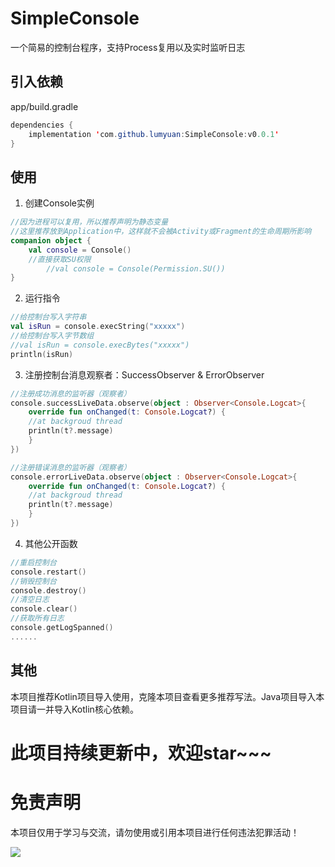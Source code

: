 # SimpleConsole
一个简易的控制台程序，支持Process复用以及实时监听日志

## 引入依赖
app/build.gradle
```java
dependencies {
	implementation 'com.github.lumyuan:SimpleConsole:v0.0.1'
}
```

## 使用
1. 创建Console实例
```kotlin
//因为进程可以复用，所以推荐声明为静态变量
//这里推荐放到Application中，这样就不会被Activity或Fragment的生命周期所影响
companion object {
	val console = Console()
	//直接获取SU权限
        //val console = Console(Permission.SU())
}
```
2. 运行指令
```kotlin
//给控制台写入字符串
val isRun = console.execString("xxxxx")
//给控制台写入字节数组
//val isRun = console.execBytes("xxxxx")
println(isRun)
```
3. 注册控制台消息观察者：SuccessObserver & ErrorObserver
```kotlin
//注册成功消息的监听器（观察者）
console.successLiveData.observe(object : Observer<Console.Logcat>{
    override fun onChanged(t: Console.Logcat?) {
	//at backgroud thread
	println(t?.message)
    }
})

//注册错误消息的监听器（观察者）
console.errorLiveData.observe(object : Observer<Console.Logcat>{
    override fun onChanged(t: Console.Logcat?) {
	//at backgroud thread
	println(t?.message)
    }
})
```
4. 其他公开函数
```kotlin
//重启控制台
console.restart()
//销毁控制台
console.destroy()
//清空日志
console.clear()
//获取所有日志
console.getLogSpanned()
......
```
## 其他
本项目推荐Kotlin项目导入使用，克隆本项目查看更多推荐写法。Java项目导入本项目请一并导入Kotlin核心依赖。

# 此项目持续更新中，欢迎star~~~

# 免责声明
本项目仅用于学习与交流，请勿使用或引用本项目进行任何违法犯罪活动！

[![](https://jitpack.io/v/lumyuan/SimpleConsole.svg)](https://jitpack.io/#lumyuan/SimpleConsole)

